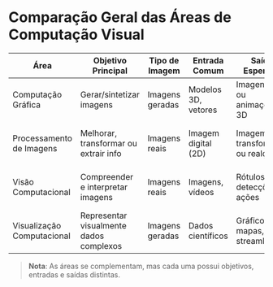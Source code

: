 # Comparação Geral das Áreas de Computação Visual

| Área                       | Objetivo Principal                         | Tipo de Imagem        | Entrada Comum           | Saída Esperada                  | Ferramentas Usuais                 |
|---------------------------|--------------------------------------------|------------------------|--------------------------|----------------------------------|------------------------------------|
| Computação Gráfica        | Gerar/sintetizar imagens                   | Imagens geradas        | Modelos 3D, vetores      | Imagens 2D ou animações 3D       | OpenGL, Blender, Unity, Three.js  |
| Processamento de Imagens  | Melhorar, transformar ou extrair info      | Imagens reais          | Imagem digital (2D)      | Imagem transformada ou realçada  | OpenCV, scikit-image, Photoshop   |
| Visão Computacional       | Compreender e interpretar imagens          | Imagens reais          | Imagens, vídeos          | Rótulos, detecções, ações        | OpenCV, TensorFlow, PyTorch, YOLO |
| Visualização Computacional| Representar visualmente dados complexos    | Imagens geradas        | Dados científicos        | Gráficos, mapas, streamlines     | Matplotlib, VTK, ParaView, Plotly |

> **Nota**: As áreas se complementam, mas cada uma possui objetivos, entradas e saídas distintas.
